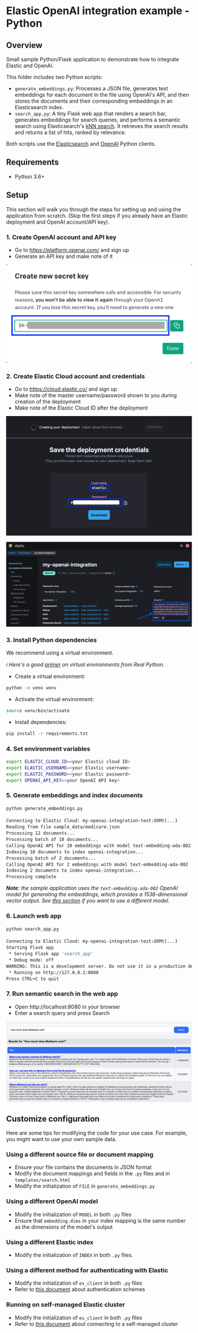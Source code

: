 # Elastic OpenAI integration example - Python

## Overview

Small sample Python/Flask application to demonstrate how to integrate Elastic and OpenAI.

This folder includes two Python scripts:
- `generate_embeddings.py`: Processes a JSON file, generates text embeddings for each document in the file using OpenAI's API, and then stores the documents and their corresponding embeddings in an Elasticsearch index.
- `search_app.py`: A tiny Flask web app that renders a search bar, generates embeddings for search queries, and performs a semantic search using Elasticsearch's [kNN search](https://www.elastic.co/guide/en/elasticsearch/reference/current/knn-search.html). It retrieves the search results and returns a list of hits, ranked by relevance.

Both scripts use the [Elasticsearch](https://github.com/elastic/elasticsearch-py) and [OpenAI](https://github.com/openai/openai-python) Python clients.

## Requirements

* Python 3.6+

## Setup

This section will walk you through the steps for setting up and using the application from scratch.
(Skip the first steps if you already have an Elastic deployment and OpenAI account/API key).

### 1. Create OpenAI account and API key

* Go to https://platform.openai.com/ and sign up
* Generate an API key and make note of it

![OpenAI API key](images/openai_api_key.png)

### 2. Create Elastic Cloud account and credentials

* Go to https://cloud.elastic.co/ and sign up
* Make note of the master username/password shown to you during creation of the deployment
* Make note of the Elastic Cloud ID after the deployment

![Elastic Cloud credentials](images/elastic_credentials.png)

![Elastic Cloud ID](images/elastic_cloud_id.png)

### 3. Install Python dependencies

We recommend using a virtual environment. 

*ℹ️ Here's a good [primer](https://realpython.com/python-virtual-environments-a-primer) on virtual environments from Real Python.*

* Create a virtual environment:

```sh
python -m venv venv
```

* Activate the virtual environment:

```sh 
source venv/bin/activate
```

* Install dependencies:

```sh
pip install -r requirements.txt
```

### 4. Set environment variables

```sh
export ELASTIC_CLOUD_ID=<your Elastic cloud ID>
export ELASTIC_USERNAME=<your Elastic username>
export ELASTIC_PASSWORD=<your Elastic password>
export OPENAI_API_KEY=<your OpenAI API key>
```

### 5. Generate embeddings and index documents

```sh
python generate_embeddings.py

Connecting to Elastic Cloud: my-openai-integration-test:dXMt(...)
Reading from file sample_data/medicare.json
Processing 12 documents...
Processing batch of 10 documents...
Calling OpenAI API for 10 embeddings with model text-embedding-ada-002
Indexing 10 documents to index openai-integration...
Processing batch of 2 documents...
Calling OpenAI API for 2 embeddings with model text-embedding-ada-002
Indexing 2 documents to index openai-integration...
Processing complete
```

_**Note**: the sample application uses the `text-embedding-ada-002` OpenAI model for generating the embeddings, which provides a 1536-dimensional vector output. See [this section](#using-a-different-openai-model) if you want to use a different model._

### 6. Launch web app

```sh
python search_app.py

Connecting to Elastic Cloud: my-openai-integration-test:dXMt(...)
Starting Flask app
 * Serving Flask app 'search_app'
 * Debug mode: off
WARNING: This is a development server. Do not use it in a production deployment. Use a production WSGI server instead.
 * Running on http://127.0.0.1:8080
Press CTRL+C to quit
```

### 7. Run semantic search in the web app

* Open http://localhost:8080 in your browser
* Enter a search query and press Search

![Search example](images/search.png)

## Customize configuration

Here are some tips for modifying the code for your use case. For example, you might want to use your own sample data.

### Using a different source file or document mapping

* Ensure your file contains the documents in JSON format
* Modify the document mappings and fields in the `.py` files and in `templates/search.html`
* Modify the initialization of `FILE` in `generate_embeddings.py` 

### Using a different OpenAI model

* Modify the initialization of `MODEL` in both `.py` files
* Ensure that `embedding.dims` in your index mapping is the same number as the dimensions of the model's output

### Using a different Elastic index

* Modify the initialization of `INDEX` in both `.py` files.

### Using a different method for authenticating with Elastic

* Modify the initialization of `es_client` in both `.py` files
* Refer to [this document](https://www.elastic.co/guide/en/elasticsearch/client/python-api/current/connecting.html#authentication) about authentication schemes

### Running on self-managed Elastic cluster

* Modify the initialization of `es_client` in both `.py` files
* Refer to [this document](https://www.elastic.co/guide/en/elasticsearch/client/python-api/current/connecting.html#connect-self-managed-new) about connecting to a self-managed cluster
